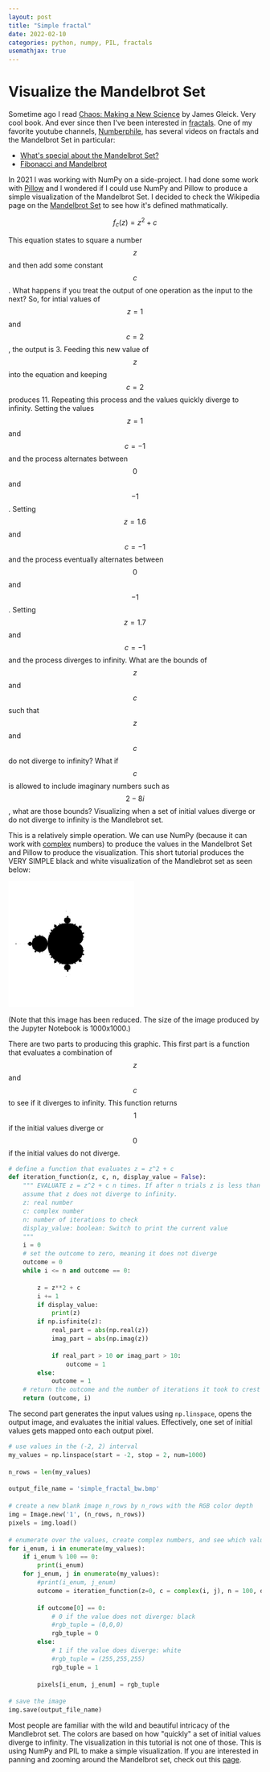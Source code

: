 ```yaml
---
layout: post
title: "Simple fractal"
date: 2022-02-10
categories: python, numpy, PIL, fractals
usemathjax: true
---
```


# Visualize the Mandelbrot Set

Sometime ago I read [Chaos: Making a New Science](https://en.wikipedia.org/wiki/Chaos:_Making_a_New_Science) by James Gleick. Very cool book. And ever since then I've been interested in [fractals](https://en.wikipedia.org/wiki/Fractal). One of my favorite youtube channels, [Numberphile](https://www.numberphile.com/), has several videos on fractals and the Mandelbrot Set in particular:
- [What's special about the Mandelbrot Set?](https://www.numberphile.com/videos/whats-special-about-the-mandelbrot-set?rq=mandelbrot)
- [Fibonacci and Mandelbrot](https://www.numberphile.com/videos/fibonacci-and-mandelbrot?rq=mandelbrot)

In 2021 I was working with NumPy on a side-project. I had done some work with [Pillow](https://pillow.readthedocs.io/en/stable/) and I wondered if I could use NumPy and Pillow to produce a simple visualization of the Mandelbrot Set. I decided to check the Wikipedia page on the [Mandelbrot Set](https://en.wikipedia.org/wiki/Mandelbrot_set) to see how it's defined mathmatically.

$$ f_c(z) = z^{2} + c$$

This equation states to square a number $$z$$ and then add some constant $$c$$. What happens if you treat the output of one operation as the input to the next? So, for intial values of $$z = 1$$ and $$c = 2$$, the output is 3. Feeding this new value of $$z$$ into the equation and keeping $$c = 2$$ produces 11. Repeating this process and the values quickly diverge to infinity. Setting the values $$z = 1$$ and $$c = -1$$ and the process alternates between $$0$$ and $$-1$$. Setting $$z = 1.6$$ and $$c = -1$$ and the process eventually alternates between $$0$$ and $$-1$$. Setting $$z = 1.7$$ and $$c = -1$$ and the process diverges to infinity. What are the bounds of $$z$$ and $$c$$ such that $$z$$ and $$c$$ do not diverge to infinity? What if $$c$$ is allowed to include imaginary numbers such as $$2 - 8i$$, what are those bounds? Visualizing when a set of initial values diverge or do not diverge to infinity is the Mandlebrot set.

This is a relatively simple operation. We can use NumPy (because it can work with [complex](https://numpy.org/doc/stable/reference/generated/numpy.imag.html) numbers) to produce the values in the Mandelbrot Set and Pillow to produce the visualization. This short tutorial produces the VERY SIMPLE black and white visualization of the Mandlebrot set as seen below:

<img src="https://raw.githubusercontent.com/mike-babb/simple_fractal/main/simple_fractal_bw.bmp" alt="Mandelbrot Set" width="250"/>

(Note that this image has been reduced. The size of the image produced by the Jupyter Notebook is 1000x1000.)

There are two parts to producing this graphic. This first part is a function that evaluates a combination of $$z$$ and $$c$$ to see if it diverges to infinity. This function returns $$1$$ if the initial values diverge or $$0$$ if the initial values do not diverge.

```python
# define a function that evaluates z = z^2 + c
def iteration_function(z, c, n, display_value = False):    
    """ EVALUATE z = z^2 + c n times. If after n trials z is less than 100, 
    assume that z does not diverge to infinity.
    z: real number
    c: complex number
    n: number of iterations to check
    display_value: boolean: Switch to print the current value
    """
    i = 0
    # set the outcome to zero, meaning it does not diverge
    outcome = 0    
    while i <= n and outcome == 0:        
        
        z = z**2 + c
        i += 1
        if display_value:
            print(z)
        if np.isfinite(z):
            real_part = abs(np.real(z))
            imag_part = abs(np.imag(z))
            
            if real_part > 10 or imag_part > 10:
                outcome = 1            
        else:
            outcome = 1
    # return the outcome and the number of iterations it took to crest 100
    return (outcome, i)          
```

The second part generates the input values using ```np.linspace```, opens the output image, and evaluates the initial values. Effectively, one set of initial values gets mapped onto each output pixel. 

```python
# use values in the (-2, 2) interval
my_values = np.linspace(start = -2, stop = 2, num=1000)

n_rows = len(my_values)

output_file_name = 'simple_fractal_bw.bmp'

# create a new blank image n_rows by n_rows with the RGB color depth
img = Image.new('1', (n_rows, n_rows))
pixels = img.load()

# enumerate over the values, create complex numbers, and see which values diverge to infinity
for i_enum, i in enumerate(my_values):
    if i_enum % 100 == 0:
        print(i_enum)
    for j_enum, j in enumerate(my_values):
        #print(i_enum, j_enum)
        outcome = iteration_function(z=0, c = complex(i, j), n = 100, display_value=False)
        
        if outcome[0] == 0:
            # 0 if the value does not diverge: black
            #rgb_tuple = (0,0,0)
            rgb_tuple = 0
        else:
            # 1 if the value does diverge: white
            #rgb_tuple = (255,255,255)
            rgb_tuple = 1
        
        pixels[i_enum, j_enum] = rgb_tuple

# save the image
img.save(output_file_name)
```

Most people are familiar with the wild and beautiful intricacy of the Mandlebrot set. The colors are based on how "quickly" a set of initial values diverge to infinity. The visualization in this tutorial is not one of those. This is using NumPy and PIL to make a simple visualization. If you are interested in panning and zooming around the Mandelbrot set, check out this [page](https://math.hws.edu/eck/js/mandelbrot/MB.html).














